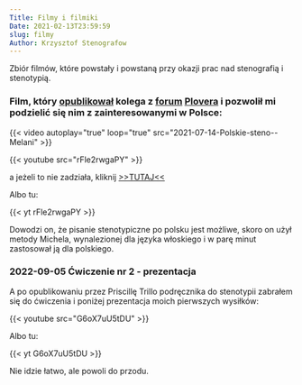 ```yaml
---
Title: Filmy i filmiki
Date: 2021-02-13T23:59:59
slug: filmy
Author: Krzysztof Stenografow
---
```


Zbiór filmów, które powstały i powstaną przy okazji prac nad stenografią i stenotypią.

### Film, który [opublikował](https://discord.com/channels/136953735426473984/827241377020379186/864889264734994492) kolega z [forum](https://discord.com/channels/136953735426473984/827241377020379186) [Plovera](https://www.openstenoproject.org/plover/) i pozwolił mi podzielić się nim z zainteresowanymi w Polsce:

{{< video autoplay="true" loop="true" src="2021-07-14-Polskie-steno--Melani" >}}

<!-- ewentualnie -->

{{< youtube src="rFle2rwgaPY" >}}

a jeżeli to nie zadziała, kliknij [>>TUTAJ<<](https://www.youtube.com/watch?v=rFle2rwgaPY)

Albo tu:

{{< yt rFle2rwgaPY >}}

Dowodzi on, że pisanie stenotypiczne po polsku jest możliwe, skoro on użył metody Michela, wynalezionej dla języka włoskiego i w parę minut zastosował ją dla polskiego.

### 2022-09-05 Ćwiczenie nr 2 - prezentacja

A po opublikowaniu przez Priscillę Trillo podręcznika do stenotypii zabrałem się do ćwiczenia i poniżej prezentacja moich pierwszych wysiłków:

{{< youtube src="G6oX7uU5tDU" >}}

Albo tu:

{{< yt G6oX7uU5tDU >}}

Nie idzie łatwo, ale powoli do przodu.
